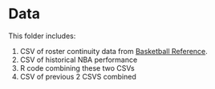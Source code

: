 # Data

This folder includes:

1. CSV of roster continuity data from [Basketball Reference](https://www.basketball-reference.com/friv/continuity.html).
2. CSV of historical NBA performance
3. R code combining these two CSVs
4. CSV of previous 2 CSVS combined
